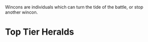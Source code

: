 Wincons are individuals which can turn the tide of the battle, or stop another wincon.

# Top Tier Heralds


